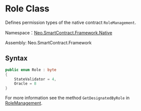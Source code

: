 # Role Class

Defines permission types of the native contract `RoleManagement`.

Namespace：[Neo.SmartContract.Framework.Native](../native.md)

Assembly: Neo.SmartContract.Framework

## Syntax

```c#
public enum Role : byte
{
    StateValidator = 4,
    Oracle = 8
}
```

For more information see the method `GetDesignatedByRole` in [RoleManagement](RoleManagement.md).

